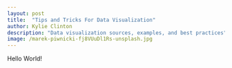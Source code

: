 ```yaml
---
layout: post
title:  "Tips and Tricks For Data Visualization"
author: Kylie Clinton
description: "Data visualization sources, examples, and best practices"
image: /marek-piwnicki-fj8VUuDl1Rs-unsplash.jpg
--- 
```

Hello World!
